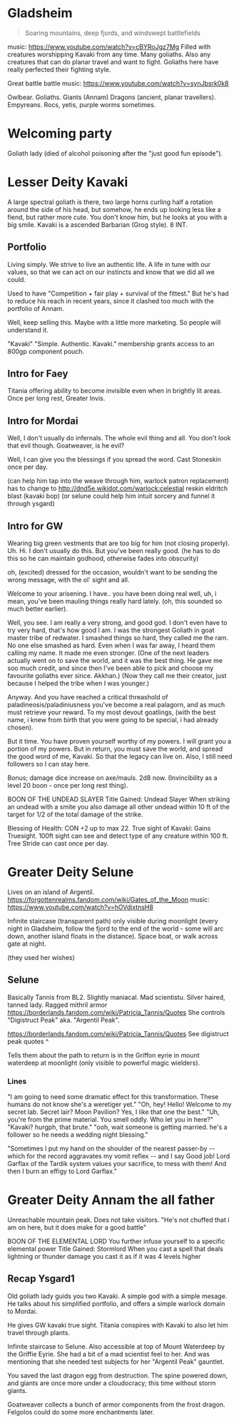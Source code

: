 # Gladsheim
> Soaring mountains, deep fjords, and windswept battlefields

music: https://www.youtube.com/watch?v=cBYRoJgz7Mg
Filled with creatures worshipping Kavaki from any time. Many goliaths.
Also any creatures that can do planar travel and want to fight.
Goliaths here have really perfected their fighting style.

Great battle
battle music: https://www.youtube.com/watch?v=synJbsrk0k8

Owlbear. Goliaths.
Giants (Annam)
Dragons (ancient, planar travellers).
Empyreans.
Rocs, yetis, purple worms sometimes.

# Welcoming party
Goliath lady (died of alcohol poisoning after the "just good fun episode").

# Lesser Deity Kavaki

A large spectral goliath is there, two large horns curling half a rotation around the side of his head, but somehow, he ends up looking less like a fiend, but rather more cute. You don't know him, but he looks at you with a big smile.
Kavaki is a ascended Barbarian (Grog style). 8 INT.

## Portfolio
Living simply. We strive to live an authentic life. A life in tune with our values, so that we can act on our instincts and know that we did all we could.

Used to have "Competition + fair play + survival of the fittest."
But he's had to reduce his reach in recent years, since it clashed too much with the portfolio of Annam.

Well, keep selling this. Maybe with a little more marketing. So people will understand it.

"Kavaki"
"Simple. Authentic. Kavaki."
membership grants access to an 800gp component pouch.

## Intro for Faey
Titania offering ability to become invisible even when in brightly lit areas.
Once per long rest, Greater Invis.

## Intro for Mordai
Well, I don't usually do infernals. The whole evil thing and all. You don't look that evil though. Goatweaver, is he evil?

Well, I can give you the blessings if you spread the word.
Cast Stoneskin once per day.

(can help him tap into the weave through him, warlock patron replacement)
has to change to http://dnd5e.wikidot.com/warlock:celestial
reskin eldritch blast (kavaki bop)
(or selune could help him intuit sorcery and funnel it through ysgard)

## Intro for GW
Wearing big green vestments that are too big for him (not closing properly).
Uh. Hi. I don't usually do this. But you've been really good.
(he has to do this so he can maintain godhood, otherwise fades into obscurity)

oh, (excited) dressed for the occasion, wouldn't want to be sending the wrong message, with the ol' sight and all.

Welcome to your arisening. I have.. you have been doing real well, uh, i mean, you've been mauling things really hard lately. (oh, this sounded so much better earlier).

Well, you see. I am really a very strong, and good god. I don't even have to try very hard, that's how good I am. I was the strongest Goliath in goat master tribe of redwater. I smashed things so hard, they called me the ram. No one else smashed as hard. Even when I was far away, I heard them calling my name. It made me even stronger.
(One of the next leaders actually went on to save the world, and it was the best thing. He gave me soo much credit, and since then I've been able to pick and choose my favourite goliaths ever since. Akkhan.)
(Now they call me their creator, just because I helped the tribe when I was younger.)

Anyway. And you have reached a critical threashold of paladineosis/paladiniusness you've become a real palagorn, and as much must retrieve your reward.
To my most devout goatlings, (with the best name, i knew from birth that you were going to be special, i had already chosen).

But it time. You have proven yourself worthy of my powers. I will grant you a portion of my powers. But in return, you must save the world, and spread the good word of me, Kavaki. So that the legacy can live on. Also, I still need followers so I can stay here.

Bonus; damage dice increase on axe/mauls. 2d8 now.
(Invincibility as a level 20 boon - once per long rest thing).

BOON OF THE UNDEAD SLAYER
Title Gained: Undead Slayer
When striking an undead with a smite you also damage all other undead within 10 ft of the target for 1/2 of the total damage of the strike.

Blessing of Health: CON +2 up to max 22.
True sight of Kavaki: Gains Truesight. 100ft sight can see and detect type of any creature within 100 ft.
Tree Stride can cast once per day.

# Greater Deity Selune
Lives on an island of Argentil.
https://forgottenrealms.fandom.com/wiki/Gates_of_the_Moon
music: https://www.youtube.com/watch?v=hOVdjxtnsH8

Infinite staircase (transparent path) only visible during moonlight (every night in Gladsheim, follow the fjord to the end of the world - some will arc down, another island floats in the distance). Space boat, or walk across gate at night.

(they used her wishes)

## Selune
Basically Tannis from BL2. Slightly maniacal. Mad scientistu.
Silver haired, tanned lady. Ragged mithril armor
https://borderlands.fandom.com/wiki/Patricia_Tannis/Quotes
She controls "Digistruct Peak" aka. "Argentil Peak".

https://borderlands.fandom.com/wiki/Patricia_Tannis/Quotes
See digistruct peak quotes ^

Tells them about the path to return is in the Griffon eyrie in mount waterdeep at moonlight (only visible to powerful magic wielders).

### Lines
"I am going to need some dramatic effect for this transformation. These humans do not know she's a weretiger yet."
"Oh, hey! Hello! Welcome to my secret lab. Secret lair? Moon Pavilion? Yes, I like that one the best."
"Uh, you're from the prime material. You smell oddly. Who let you in here?"
"Kavaki? hurgph, that brute."
"ooh, wait someone is getting married. he's a follower so he needs a wedding night blessing."

"Sometimes I put my hand on the shoulder of the nearest passer-by -- which for the record aggravates my vomit reflex -- and I say Good job! Lord Garflax of the Tardik system values your sacrifice, to mess with them! And then I burn an effigy to Lord Garflax."


# Greater Deity Annam the all father
Unreachable mountain peak. Does not take visitors.
"He's not chuffed that i am on here, but it does make for a good battle"

BOON OF THE ELEMENTAL LORD
You further infuse yourself to a specific elemental power
Title Gained: Stormlord When you cast a spell that deals lightning or thunder damage you cast it as if it was 4 levels higher


## Recap Ysgard1
Old goliath lady guids you two Kavaki. A simple god with a simple mesage. He talks about his simplified portfolio, and offers a simple warlock domain to Mordai.

He gives GW kavaki true sight. Titania conspires with Kavaki to also let him travel through plants.

Infinite staircase to Selune. Also accessible at top of Mount Waterdeep by the Griffie Eyrie. She had a bit of a mad scientist feel to her. And was mentioning that she needed test subjects for her "Argentil Peak" gauntlet.

You saved the last dragon egg from destruction. The spine powered down, and giants are once more under a cloudocracy; this time without storm giants.

Goatweaver collects a bunch of armor components from the frost dragon. Felgolos could do some more enchantments later.
